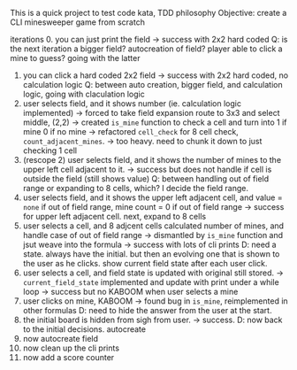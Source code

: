 This is a quick project to test code kata, TDD philosophy
Objective: create a CLI minesweeper game from scratch


iterations
0. you can just print the field -> success with 2x2 hard coded
Q: is the next iteration a bigger field? autocreation of field? player able to click a mine to guess? going with the latter
1. you can click a hard coded 2x2 field -> success with 2x2 hard coded, no calculation logic
Q: between auto creation, bigger field, and calculation logic, going with claculation logic
2. user selects field, and it shows number (ie. calculation logic implemented) -> forced to take field expansion route to 3x3 and select middle, (2,2) -> created `is_mine` function to check a cell and turn into 1 if mine 0 if no mine -> refactored `cell_check` for 8 cell check, `count_adjacent_mines`. -> too heavy. need to chunk it down to just checking 1 cell
3. (rescope 2) user selects field, and it shows the number of mines to the upper left cell adjacent to it. -> success but does not handle if cell is outside the field (still shows value)
Q: between handling out of field range or expanding to 8 cells, which? I decide the field range.
4. user selects field, and it shows the upper left adjacent cell, and value = `none` if out of field range, mine count = 0 if out of field range -> success for upper left adjacent cell. next, expand to 8 cells
5. user selects a cell, and 8 adjcent cells calculated number of mines, and handle case of out of field range -> dismantled by `is_mine` function and jsut weave into the formula -> success with lots of cli prints
D: need a state. always have the initial. but then an evolving one that is shown to the user as he clicks. show current field state after each user click. 
6. user selects a cell, and field state is updated with original still stored. -> `current_field_state` implemented and update with print under a while loop -> success but no KABOOM when user selects a mine
7. user clicks on mine, KABOOM -> found bug in `is_mine`, reimplemented in other formulas
D: need to hide the answer from the user at the start.
8. the initial board is hidden from sigh from user. -> success. 
D: now back to the initial decisions. autocreate
9. now autocreate field
10. now clean up the cli prints 
11. now add a score counter


